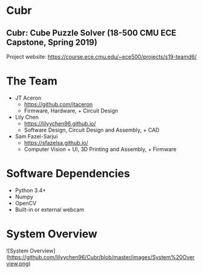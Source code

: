 # Cubr
## Cubr: Cube Puzzle Solver (18-500 CMU ECE Capstone, Spring 2019)
Project website: https://course.ece.cmu.edu/~ece500/projects/s19-teamd6/

# The Team
- JT Aceron
  - https://github.com/jtaceron
  - Firmware, Hardware, + Circuit Design
- Lily Chen
  - https://lilyychen96.github.io/
  - Software Design, Circuit Design and Assembly, + CAD 
- Sam Fazel-Sarjui
  - https://sfazelsa.github.io/
  - Computer Vision + UI, 3D Printing and Assembly, + Firmware

# Software Dependencies
- Python 3.4+
- Numpy
- OpenCV
- Built-in or external webcam

# System Overview
![System Overview] (https://github.com/lilyychen96/Cubr/blob/master/images/System%20Overview.png)
